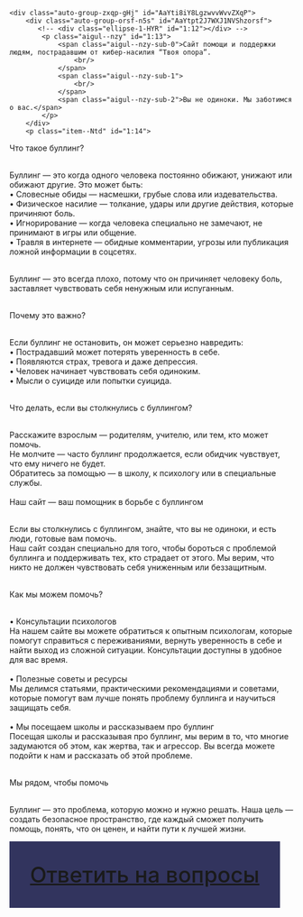 <!DOCTYPE html>
<html lang="en">
<head>
  <meta charset="UTF-8">
  <meta http-equiv="X-UA-Compatible" content="IE=edge">
  <meta name="viewport" content="width=device-width, initial-scale=1.0">
  <link rel="icon" type="image/png" href="/static/favicon.ico">
  <style>
    .group-1-Wuj {
      height: 102.4rem;
      width: 100%;
    }
    .wireframe-1-jnV {
      align-items: center;
      background-color: #d2d2d2;
      box-sizing: border-box;
      display: flex;
      height: 100%;
      overflow: hidden;
      padding-right: 8.6rem;
      position: relative;
      width: 100%;
    }

    .auto-group-qi7f-awX {
      flex-shrink: 0;
      height: 100%;
      margin-right: 7.9rem;
      position: relative;
      width: 29.1rem;
    }

    .rectangle-1-hmF {
      background-color: #1b1d4c;
      height: 102.4rem;
      left: 0.1rem;
      position: absolute;
      top: 0;
      width: 29rem;
    }

    .line-1-QQm {
      background-color: #f5f5f5;
      height: 0.15rem;
      left: 0.1rem;
      position: absolute;
      top: 20.5rem;
      width: 29rem;
    }

    .line-2-LZK {
      background-color: #f5f5f5;
      height: 0.15rem;
      left: 0.1rem;
      position: absolute;
      top: 30.9rem;
      width: 29rem;
    }

    .line-3-Gxm {
      background-color: #f5f5f5;
      height: 0.15rem;
      left: 0.1rem;
      position: absolute;
      top: 41.3rem;
      width: 18rem;
    }

    .item--DND {
      color: #f5f5f5;
      font-family: Archivo, 'Source Sans Pro';
      font-size: 2rem;
      font-weight: 500;
      height: 2.2rem;
      left: 1.7rem;
      line-height: 1.0875;
      position: absolute;
      top: 24.5rem;
      white-space: nowrap;
      width: 19.9rem;
    }

    .item--QSh {
      color: #f5f5f5;
      font-family: Archivo, 'Source Sans Pro';
      font-size: 2rem;
      font-weight: 500;
      height: 2.2rem;
      left: 1.7rem;
      line-height: 1.0875;
      position: absolute;
      top: 34.9rem;
      white-space: nowrap;
      width: 19.7rem;
    }

    .line-4-64d {
      background-color: #f5f5f5;
      height: 0.15rem;
      left: 0;
      position: absolute;
      top: 51.7rem;
      width: 29rem;
    }

    .item--Rsb {
      color: #f5f5f5;
      font-family: Archivo, 'Source Sans Pro';
      font-size: 2rem;
      font-weight: 500;
      height: 2.2rem;
      left: 1.7rem;
      line-height: 1.0875;
      position: absolute;
      top: 45.3rem;
      white-space: nowrap;
      width: 22.8rem;
    }
-->
    .auto-group-zxqp-gHj {
      flex-shrink: 0;
      height: calc(100% - 22.1rem);
      margin: 5.9rem 0rem 16.2rem 0rem;
      width: 78.5rem;
    }

    .auto-group-orsf-n5s {
      align-items: center;
      display: flex;
      margin: 0rem 24.9rem 6.1rem 0rem;
      width: calc(100% - 24.9rem);
    }

    .ellipse-1-HYR {
      background-color: rgba(27, 29, 76, 0.8999999762);
      border-radius: 5.7rem;
      flex-shrink: 0;
      height: 11.4rem;
      margin-right: 2.7rem;
      width: 11.4rem;
    }

    .aigul--nzy {
      color: rgba(0, 0, 0, 0.6999999881);
      flex-shrink: 0;
      font-family: Inter, 'Source Sans Pro';
      font-size: 2rem;
      font-weight: 500;
      line-height: 1.2102272034;
      margin-top: 0.2rem;
      max-width: 59.5rem;
    }

    .aigul--nzy-sub-0 {
      color: rgba(0, 0, 0, 0.6999999881);
      font-family: Archivo, 'Source Sans Pro';
      font-size: 3.4rem;
      font-weight: 500;
      line-height: 1.0875;
    }

    .aigul--nzy-sub-1 {
      color: rgba(0, 0, 0, 0.6999999881);
      font-family: Archivo, 'Source Sans Pro';
      font-size: 2rem;
      font-weight: 500;
      line-height: 1.0875;
    }

    .aigul--nzy-sub-2 {
      color: rgba(0, 0, 0, 0.6999999881);
      font-family: Archivo, 'Source Sans Pro';
      font-size: 2.4rem;
      font-weight: 500;
      line-height: 1.0875;
    }

    .item--Ntd {
      color: rgba(0, 0, 0, 0.6999999881);
      font-family: Archivo, 'Source Sans Pro';
      font-size: 2.4rem;
      font-weight: 500;
      line-height: 1.6666666667;
      margin: 0rem 0rem 5.4rem 0.1rem;
      max-width: 98.4rem;
    }

    .auto-group-9psb-TU9 {
      align-items: center;
      background-color: rgba(27, 29, 76, 0.8999999762);
      color: #f5f5f5;
      display: flex;
      font-family: Archivo, 'Source Sans Pro';
      font-size: 2.4rem;
      font-weight: 500;
      height: 7.4rem;
      justify-content: center;
      line-height: 1.6666666667;
      white-space: nowrap;
      width: 30rem;
    }
  </style>
</head>
<body>

    <div class="auto-group-zxqp-gHj" id="AaYti8iY8LgzwvvWvvZXqP">
        <div class="auto-group-orsf-n5s" id="AaYtpt2J7WXJ1NVShzorsf">
           <!-- <div class="ellipse-1-HYR" id="1:12"></div> -->
            <p class="aigul--nzy" id="1:13">
                <span class="aigul--nzy-sub-0">Сайт помощи и поддержки людям, пострадавшим от кибер-насилия “Твоя опора”.
                    <br/>
                </span>
                <span class="aigul--nzy-sub-1">
                    <br/>
                </span>
                <span class="aigul--nzy-sub-2">Вы не одиноки. Мы заботимся о вас.</span>
            </p>
        </div>
        <p class="item--Ntd" id="1:14">
Что такое буллинг? <br><br>

Буллинг — это когда одного человека постоянно обижают, унижают или обижают другие. Это может быть: <br> • Словесные обиды — насмешки, грубые слова или издевательства. <br> • Физическое насилие — толкание, удары или другие действия, которые причиняют боль. <br> • Игнорирование — когда человека специально не замечают, не принимают в игры или общение. <br> • Травля в интернете — обидные комментарии, угрозы или публикация ложной информации в соцсетях. <br><br>

Буллинг — это всегда плохо, потому что он причиняет человеку боль, заставляет чувствовать себя ненужным или испуганным. <br><br>

Почему это важно? <br><br>

Если буллинг не остановить, он может серьезно навредить: <br> • Пострадавший может потерять уверенность в себе. <br> • Появляются страх, тревога и даже депрессия. <br> • Человек начинает чувствовать себя одиноким. <br> • Мысли о суициде или попытки суицида. <br><br>

Что делать, если вы столкнулись с буллингом? <br><br>

Расскажите взрослым — родителям, учителю, или тем, кто может помочь. <br>
Не молчите — часто буллинг продолжается, если обидчик чувствует, что ему ничего не будет. <br>
Обратитесь за помощью — в школу, к психологу или в специальные службы. <br><br>
Наш сайт — ваш помощник в борьбе с буллингом <br><br>

Если вы столкнулись с буллингом, знайте, что вы не одиноки, и есть люди, готовые вам помочь. <br> Наш сайт создан специально для того, чтобы бороться с проблемой буллинга и поддерживать тех, кто страдает от этого. Мы верим, что никто не должен чувствовать себя униженным или беззащитным. <br><br>

Как мы можем помочь? <br><br>

• Консультации психологов <br> На нашем сайте вы можете обратиться к опытным психологам, которые помогут справиться с переживаниями, вернуть уверенность в себе и найти выход из сложной ситуации. Консультации доступны в удобное для вас время. <br><br> • Полезные советы и ресурсы <br> Мы делимся статьями, практическими рекомендациями и советами, которые помогут вам лучше понять проблему буллинга и научиться защищать себя. <br><br> • Мы посещаем школы и рассказываем про буллинг <br> Посещая школы и рассказывая про буллинг, мы верим в то, что многие задумаются об этом, как жертва, так и агрессор. Вы всегда можете подойти к нам и рассказать об этой проблеме. <br><br>

Мы рядом, чтобы помочь <br><br>

Буллинг — это проблема, которую можно и нужно решать. Наша цель — создать безопасное пространство, где каждый сможет получить помощь, понять, что он ценен, и найти пути к лучшей жизни.
        </p>
        <div class="auto-group-9psb-TU9" id="AaYtw3Wh7U3ouvSb2G9Psb">
            <a href="/page/about">Ответить на вопросы</a>
        </div>
    </div>

</body>

</html>